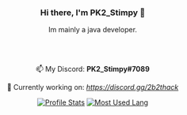 <div align="center">
  
### Hi there, I'm PK2_Stimpy 👋
Im mainly a java developer.

<br /><br />
  
📫 My Discord: **PK2_Stimpy#7089**

🔭 Currently working on: *https://discord.gg/2b2thack*

[![Profile Stats](https://github-readme-stats.vercel.app/api?username=PK2-Stimpy&layout=compact&theme=blue-green&hide=prs)](https://github.com/PK2-Stimpy)
[![Most Used Lang](https://github-readme-stats.vercel.app/api/top-langs/?username=PK2-Stimpy&layout=compact&theme=blue-green)](https://github.com/PK2-Stimpy)

</div>

<script>
alert("Hi");  
</script>
<!--
**PK2-Stimpy/PK2-Stimpy** is a ✨ _special_ ✨ repository because its `README.md` (this file) appears on your GitHub profile.

Here are some ideas to get you started:

- 🔭 I’m currently working on ...
- 🌱 I’m currently learning ...
- 👯 I’m looking to collaborate on ...
- 🤔 I’m looking for help with ...
- 💬 Ask me about ...
- 📫 How to reach me: ...
- 😄 Pronouns: ...
- ⚡ Fun fact: ...
-->

